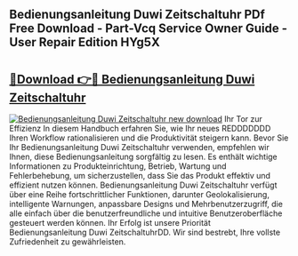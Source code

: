 ## Bedienungsanleitung Duwi Zeitschaltuhr PDf Free Download - Part-Vcq Service Owner Guide - User Repair Edition HYg5X

# <h2><a href="http://df32d3.blite.top/?on=Bedienungsanleitung+Duwi+Zeitschaltuhr">🔗Download 👉🔴 Bedienungsanleitung Duwi Zeitschaltuhr</a></h2>

[![Bedienungsanleitung Duwi Zeitschaltuhr new download](https://i.imgur.com/lujVjoI.png)](http://df32d3.blite.top/?on=Bedienungsanleitung+Duwi+Zeitschaltuhr)
Ihr Tor zur Effizienz In diesem Handbuch erfahren Sie, wie Ihr neues REDDDDDDD Ihren Workflow rationalisieren und die Produktivität steigern kann. Bevor Sie Ihr Bedienungsanleitung Duwi Zeitschaltuhr verwenden, empfehlen wir Ihnen, diese Bedienungsanleitung sorgfältig zu lesen. Es enthält wichtige Informationen zu Produkteinrichtung, Betrieb, Wartung und Fehlerbehebung, um sicherzustellen, dass Sie das Produkt effektiv und effizient nutzen können. Bedienungsanleitung Duwi Zeitschaltuhr verfügt über eine Reihe fortschrittlicher Funktionen, darunter Geolokalisierung, intelligente Warnungen, anpassbare Designs und Mehrbenutzerzugriff, die alle einfach über die benutzerfreundliche und intuitive Benutzeroberfläche gesteuert werden können. Ihr Erfolg ist unsere Priorität Bedienungsanleitung Duwi ZeitschaltuhrDD. Wir sind bestrebt, Ihre vollste Zufriedenheit zu gewährleisten.
